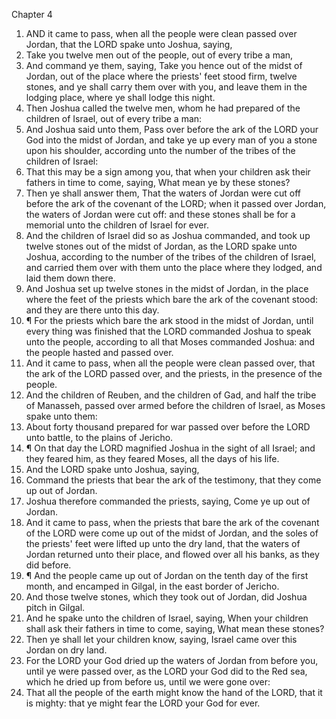 

Chapter 4

1. AND it came to pass, when all the people were clean passed over Jordan, that the LORD spake unto Joshua, saying,
2. Take you twelve men out of the people, out of every tribe a man,
3. And command ye them, saying, Take you hence out of the midst of Jordan, out of the place where the priests' feet stood firm, twelve stones, and ye shall carry them over with you, and leave them in the lodging place, where ye shall lodge this night.
4. Then Joshua called the twelve men, whom he had prepared of the children of Israel, out of every tribe a man:
5. And Joshua said unto them, Pass over before the ark of the LORD your God into the midst of Jordan, and take ye up every man of you a stone upon his shoulder, according unto the number of the tribes of the children of Israel:
6. That this may be a sign among you, that when your children ask their fathers in time to come, saying, What mean ye by these stones?
7. Then ye shall answer them, That the waters of Jordan were cut off before the ark of the covenant of the LORD; when it passed over Jordan, the waters of Jordan were cut off: and these stones shall be for a memorial unto the children of Israel for ever.
8. And the children of Israel did so as Joshua commanded, and took up twelve stones out of the midst of Jordan, as the LORD spake unto Joshua, according to the number of the tribes of the children of Israel, and carried them over with them unto the place where they lodged, and laid them down there.
9. And Joshua set up twelve stones in the midst of Jordan, in the place where the feet of the priests which bare the ark of the covenant stood: and they are there unto this day.
10. ¶ For the priests which bare the ark stood in the midst of Jordan, until every thing was finished that the LORD commanded Joshua to speak unto the people, according to all that Moses commanded Joshua: and the people hasted and passed over.
11. And it came to pass, when all the people were clean passed over, that the ark of the LORD passed over, and the priests, in the presence of the people.
12. And the children of Reuben, and the children of Gad, and half the tribe of Manasseh, passed over armed before the children of Israel, as Moses spake unto them:
13. About forty thousand prepared for war passed over before the LORD unto battle, to the plains of Jericho.
14. ¶ On that day the LORD magnified Joshua in the sight of all Israel; and they feared him, as they feared Moses, all the days of his life.
15. And the LORD spake unto Joshua, saying,
16. Command the priests that bear the ark of the testimony, that they come up out of Jordan.
17. Joshua therefore commanded the priests, saying, Come ye up out of Jordan.
18. And it came to pass, when the priests that bare the ark of the covenant of the LORD were come up out of the midst of Jordan, and the soles of the priests' feet were lifted up unto the dry land, that the waters of Jordan returned unto their place, and flowed over all his banks, as they did before.
19. ¶ And the people came up out of Jordan on the tenth day of the first month, and encamped in Gilgal, in the east border of Jericho.
20. And those twelve stones, which they took out of Jordan, did Joshua pitch in Gilgal.
21. And he spake unto the children of Israel, saying, When your children shall ask their fathers in time to come, saying, What mean these stones?
22. Then ye shall let your children know, saying, Israel came over this Jordan on dry land.
23. For the LORD your God dried up the waters of Jordan from before you, until ye were passed over, as the LORD your God did to the Red sea, which he dried up from before us, until we were gone over:
24. That all the people of the earth might know the hand of the LORD, that it is mighty: that ye might fear the LORD your God for ever.
